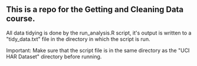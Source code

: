 ## This is a repo for the Getting and Cleaning Data course.

All data tidying is done by the run_analysis.R script, it's output is written to a "tidy_data.txt" file in the
directory in which the script is run.

Important: Make sure that the script file is in the same directory as the "UCI HAR Dataset" directory before running.
